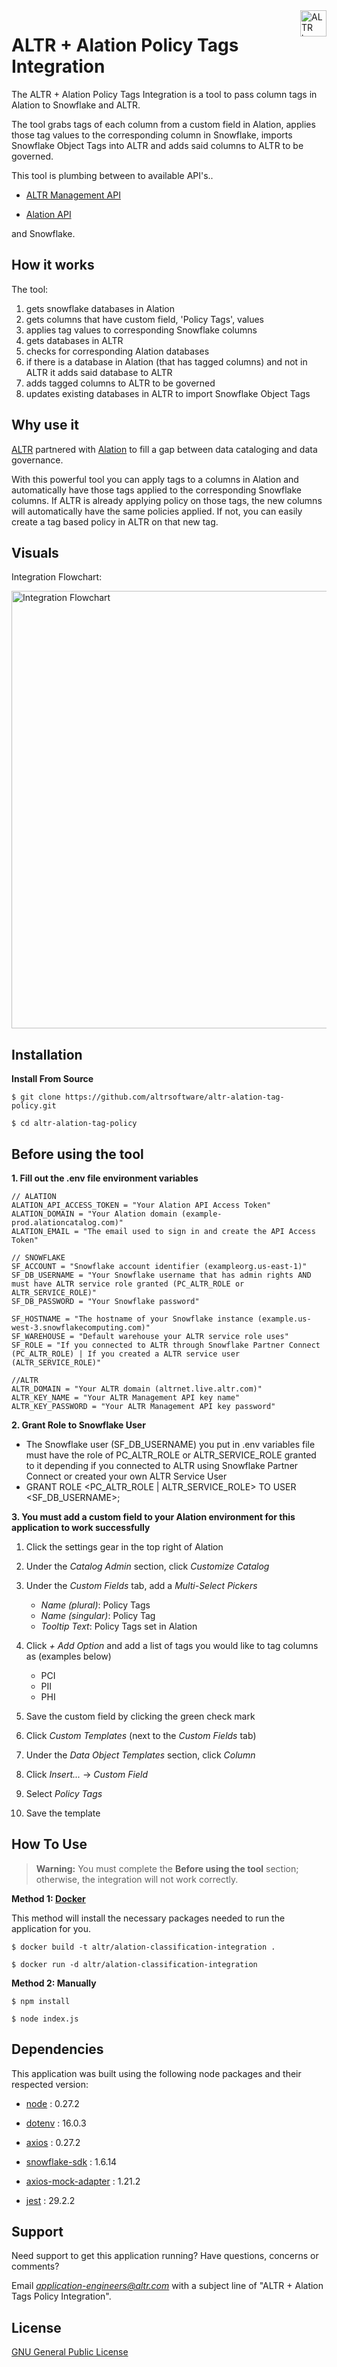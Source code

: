 <a  href="https://altr.com">
    <img  src="./imgs/altr-logo.jpg"  alt="ALTR log"  title="ALTR"  align="right"  height="42">
</a>

# ALTR + Alation Policy Tags Integration

The ALTR + Alation Policy Tags Integration is a tool to pass column tags in Alation to Snowflake and ALTR.

The tool grabs tags of each column from a custom field in Alation, applies those tag values to the corresponding column in Snowflake, imports Snowflake Object Tags into ALTR and adds said columns to ALTR to be governed.

This tool is plumbing between to available API's..

* [ALTR Management API](https://altrnet.live.altr.com/api/swagger/)

* [Alation API](https://developer.alation.com/dev/reference/refresh-access-token-overview)

and Snowflake.

## How it works

The tool:
01. gets snowflake databases in Alation
02. gets columns that have custom field, 'Policy Tags', values 
03. applies tag values to corresponding Snowflake columns
04. gets databases in ALTR
05. checks for corresponding Alation databases
06. if there is a database in Alation (that has tagged columns) and not in ALTR it adds said database to ALTR
07. adds tagged columns to ALTR to be governed
08. updates existing databases in ALTR to import Snowflake Object Tags

## Why use it

<a  href="https://www.altr.com/">ALTR</a> partnered with <a  href="https://www.alation.com/">Alation</a> to fill a gap between data cataloging and data governance. 

With this powerful tool you can apply tags to a columns in Alation and automatically have those tags applied to the corresponding Snowflake columns. If ALTR is already applying policy on those tags, the new columns will automatically have the same policies applied. If not, you can easily create a tag based policy in ALTR on that new tag.

## Visuals

Integration Flowchart:

<img  src="./imgs/alation-tags-integration-flowchart.png"  alt="Integration Flowchart"  height="700">

## Installation

**Install From Source**

	$ git clone https://github.com/altrsoftware/altr-alation-tag-policy.git
	
	$ cd altr-alation-tag-policy

## Before using the tool  

**1. Fill out the .env file environment variables**

	// ALATION
	ALATION_API_ACCESS_TOKEN = "Your Alation API Access Token"
	ALATION_DOMAIN = "Your Alation domain (example-prod.alationcatalog.com)"
	ALATION_EMAIL = "The email used to sign in and create the API Access Token"
	
	// SNOWFLAKE
	SF_ACCOUNT = "Snowflake account identifier (exampleorg.us-east-1)"
	SF_DB_USERNAME = "Your Snowflake username that has admin rights AND must have ALTR service role granted (PC_ALTR_ROLE or ALTR_SERVICE_ROLE)"
	SF_DB_PASSWORD = "Your Snowflake password"

	SF_HOSTNAME = "The hostname of your Snowflake instance (example.us-west-3.snowflakecomputing.com)"
	SF_WAREHOUSE = "Default warehouse your ALTR service role uses"
	SF_ROLE = "If you connected to ALTR through Snowflake Partner Connect (PC_ALTR_ROLE) | If you created a ALTR service user (ALTR_SERVICE_ROLE)"
	
	//ALTR
	ALTR_DOMAIN = "Your ALTR domain (altrnet.live.altr.com)"
	ALTR_KEY_NAME = "Your ALTR Management API key name"
	ALTR_KEY_PASSWORD = "Your ALTR Management API key password"

**2. Grant Role to Snowflake User**
* The Snowflake user (SF_DB_USERNAME) you put in .env variables file must have the role of PC_ALTR_ROLE or ALTR_SERVICE_ROLE granted to it depending if you connected to ALTR using Snowflake Partner Connect or created your own ALTR Service User
* GRANT ROLE <PC_ALTR_ROLE | ALTR_SERVICE_ROLE> TO USER <SF_DB_USERNAME>;

**3. You must add a custom field to your Alation environment for this application to work successfully**
01. Click the settings gear in the top right of Alation
02. Under the *Catalog Admin* section, click *Customize Catalog*
03. Under the *Custom Fields* tab, add a *Multi-Select Pickers*
    - *Name (plural)*: Policy Tags
    - *Name (singular)*: Policy Tag
    - *Tooltip Text*: Policy Tags set in Alation

04. Click *+ Add Option* and add a list of tags you would like to tag columns as (examples below)
    - PCI
    - PII
    - PHI
05. Save the custom field by clicking the green check mark
06. Click *Custom Templates* (next to the *Custom Fields* tab)
07. Under the *Data Object Templates* section, click *Column*
08. Click *Insert...* -> *Custom Field*
09. Select *Policy Tags*
10. Save the template
  
  

## How To Use

> **Warning:** 
> You must complete the **Before using the tool** section; otherwise, the integration will not work correctly.

**Method 1: <a  href="https://www.docker.com/">Docker</a>**

This method will install the necessary packages needed to run the application for you.

    $ docker build -t altr/alation-classification-integration .
    
    $ docker run -d altr/alation-classification-integration

**Method 2: Manually**

    $ npm install
    
    $ node index.js

## Dependencies

This application was built using the following node packages and their respected version:

* [node](https://nodejs.org/download/release/v16.0.0/) : 0.27.2

  

* [dotenv](https://www.npmjs.com/package/dotenv/v/16.0.3) : 16.0.3

  

* [axios](https://www.npmjs.com/package/axios/v/0.27.2) : 0.27.2

  

* [snowflake-sdk](https://www.npmjs.com/package/snowflake-sdk/v/1.6.14) : 1.6.14

  

* [axios-mock-adapter](https://www.npmjs.com/package/axios-mock-adapter/v/1.21.2) : 1.21.2

  

* [jest](https://www.npmjs.com/package/jest/v/29.2.2) : 29.2.2
  

## Support

Need support to get this application running? Have questions, concerns or comments?

Email *application-engineers@altr.com* with a subject line of "ALTR + Alation Tags Policy Integration".
   
  

## License

[GNU General Public License](LICENSE.md)
